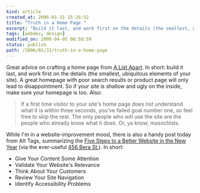 ```yaml
---
kind: article
created_at: 2006-01-31 15:26:52
title: "Truth in a Home Page "
excerpt: "Build it last, and work first on the details (the smallest, ubiquitous elements of your site)."
tags: [webdev, design]
modified_on: 2008-04-05 06:58:59
status: publish 
path: /2006/01/31/truth-in-a-home-page
---
```


Great advice on crafting a home page from <a href="http://www.alistapart.com/articles/homepagegoals">A List Apart</a>. In short: build it last, and work first on the details (the smallest, ubiquitous elements of your site). A great homepage with poor search results or product page will only lead to disappointment.  So if your site is shallow and ugly on the inside, make sure your homepage is too.   Also: 

<blockquote class="large">If a first time visitor to your site's home page does not understand what it is within three seconds, you've failed goal number one, so feel free to skip the rest. The only people who will use the site are the people who already know what it does. Or, ya know, masochists.</blockquote>

While I'm in a website-improvement mood, there is also a handy post today from Alt Tags, summarizing the <a href="http://www.alttags.org/archives/2006/01/08/48/">Five Steps to a Better Website in the New Year</a> (via the ever-useful <a href="http://www.456bereastreet.com/">456 Bera St.</a>). In short: 

<ul>
<li>Give Your Content Some Attention</li>
<li>Validate Your Website's Relevance</li>
<li>Think About Your Customers</li>
<li>Review Your Site Navigation</li>
<li>Identify Accessibility Problems</li>
</ul>


